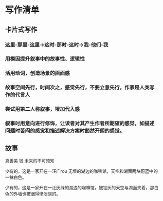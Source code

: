# 写作清单
## 卡片式写作
### 这里-那里-这里->这时-那时-这时->我-他们-我
### 用模因提升叙事中的故事性、逻辑性
### 活用动词，创造场景的画面感
### 故事空间先行，时间次之，感觉先行，不要立意先行，作家是人类写作的代言人
### 尝试用第二人称叙事，增加代入感
### 叙事时用意向进行修饰，让读者对其产生作者所期望的感觉，如描述问题时苦闷的感觉和描述解决方案时豁然开朗的感觉。





## 故事

真善美
钱
未来的不可预知

少有的，这是一家开在一汪广rou 无垠的湖边的咖啡馆，天空和湖面两块蔚蓝中的一抹白色。

少有的，这是一家开在一汪灰绿的湖边的咖啡馆，被铅灰的天空与湖面夹着，那白色的外墙也被洇得惨淡淡的。
